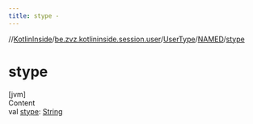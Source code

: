 ```yaml
---
title: stype -
---
```

//[KotlinInside](../../../index.md)/[be.zvz.kotlininside.session.user](../../index.md)/[UserType](../index.md)/[NAMED](index.md)/[stype](stype.md)



# stype  
[jvm]  
Content  
val [stype](stype.md): [String](https://kotlinlang.org/api/latest/jvm/stdlib/kotlin/-string/index.html)  




